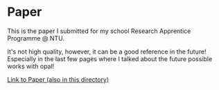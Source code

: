 # Paper

This is the paper I submitted for my school Research Apprentice Programme @ NTU.

It's not high quality, however, it can be a good reference in the future! Especially in the last few pages where I
talked about the future possible works with opal!

[Link to Paper (also in this directory)](Paper_Evening.pdf)